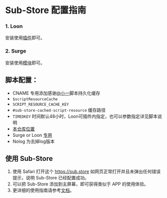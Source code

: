 # Sub-Store 配置指南


### 1. Loon
安装使用[插件](https://github.com/Keywos/rule/raw/main/Sub-Store/Sub-Store.plugin)即可。
### 2. Surge
安装使用[模块](https://github.com/Keywos/rule/blob/main/Sub-Store/Sub-Store.sgmodule)即可。
## 脚本配置：
* CNAME 专用添加感谢[@小一](https://github.com/xream/Sub-Store/tree/feature/scriptResourceCache/backend/src/utils)脚本持久化缓存 
* `$scriptResourceCache`
* `SCRIPT_RESOURCE_CACHE_KEY`
* `#sub-store-cached-script-resource` 缓存路径
* `TIMEDKEY` 时间默认48小时，Loon可插件内指定，也可以参数指定详见脚本说明
* [本仓库位置](https://github.com/Keywos/Sub-Store/tree/feature-scriptResourceCache)
* Surge or Loon [专用](https://github.com/Keywos/rule/raw/main/cname.js)
* Nolog 为去掉log版本
## 使用 Sub-Store
1. 使用 Safari 打开这个 https://sub.store 如网页正常打开并且未弹出任何错误提示，说明 Sub-Store 已经配置成功。
2. 可以把 Sub-Store 添加到主屏幕，即可获得类似于 APP 的使用体验。
3. 更详细的使用指南请参考[文档](https://www.notion.so/Sub-Store-6259586994d34c11a4ced5c406264b46)。
